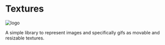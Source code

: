# Textures

 ![logo](https://media.giphy.com/media/sIIhZliB2McAo/giphy.gif) 

A simple library to represent images and specifically gifs as movable and resizable textures. 

